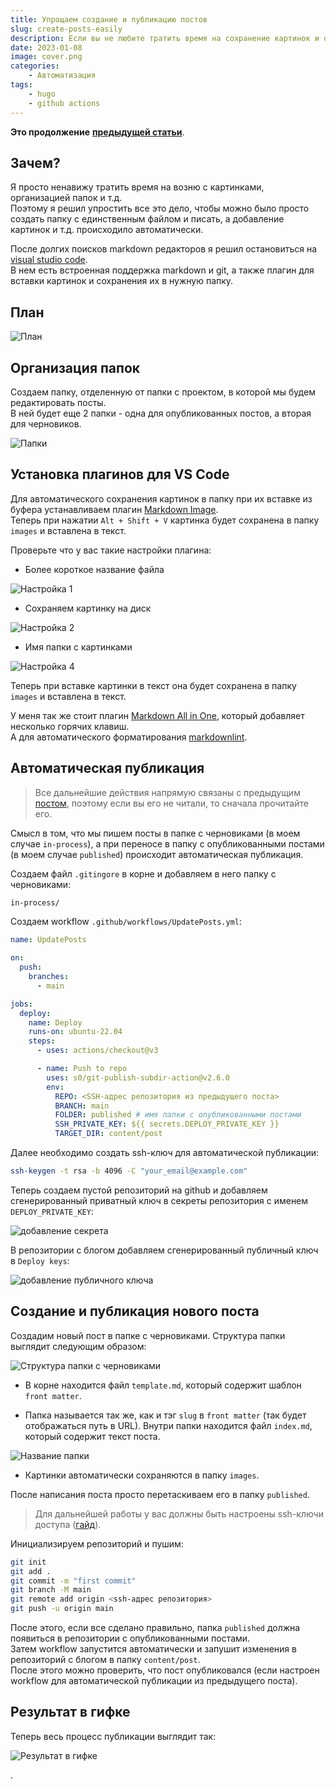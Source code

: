 ```yaml
---
title: Упрощаем создание и публикацию постов
slug: create-posts-easily
description: Если вы не любите тратить время на сохранение картинок и организацию папок при создании поста, то вам сюда.
date: 2023-01-08
image: cover.png
categories: 
    - Автоматизация
tags: 
    - hugo
    - github actions
---
```


**Это продолжение** [**предыдущей статьи**](https://hexocat.com/p/hugo-github-actions/).

## Зачем?

Я просто ненавижу тратить время на возню с картинками, организацией папок и т.д.\
Поэтому я решил упростить все это дело, чтобы можно было просто создать папку с единственным файлом и писать, а добавление картинок и т.д. происходило автоматически.

После долгих поисков markdown редакторов я решил остановиться на [visual studio code](https://code.visualstudio.com/).\
В нем есть встроенная поддержка markdown и git, а также плагин для вставки картинок и сохранения их в нужную папку.

## План

![План](images/1673140212595.png)  

## Организация папок

Создаем папку, отделенную от папки с проектом, в которой мы будем редактировать посты.\
В ней будет еще 2 папки - одна для опубликованных постов, а вторая для черновиков.

![Папки](images/1673133395858.png)

## Установка плагинов для VS Code

Для автоматического сохранения картинок в папку при их вставке из буфера устанавливаем плагин [Markdown Image](https://marketplace.visualstudio.com/items?itemName=hancel.markdown-image).\
Теперь при нажатии `Alt + Shift + V` картинка будет сохранена в папку `images` и вставлена в текст.

Проверьте что у вас такие настройки плагина:

- Более короткое название файла

![Настройка 1](images/1673133885657.png)  

- Сохраняем картинку на диск

![Настройка 2](images/1673133954393.png)

- Имя папки с картинками

![Настройка 4](images/1673134139726.png)  

Теперь при вставке картинки в текст она будет сохранена в папку `images` и вставлена в текст.

У меня так же стоит плагин [Markdown All in One](https://marketplace.visualstudio.com/items?itemName=yzhang.markdown-all-in-one), который добавляет несколько горячих клавиш.\
А для автоматического форматирования [markdownlint](https://marketplace.visualstudio.com/items?itemName=DavidAnson.vscode-markdownlint).

## Автоматическая публикация

> Все дальнейшие действия напрямую связаны с предыдущим [постом](https://hexocat.com/p/hugo-github-actions/), поэтому если вы его не читали, то сначала прочитайте его.

Смысл в том, что мы пишем посты в папке с черновиками (в моем случае `in-process`), а при переносе в папку с опубликованными постами (в моем случае `published`) происходит автоматическая публикация.

Создаем файл `.gitingore` в корне и добавляем в него папку с черновиками:

```txt
in-process/
```

Создаем workflow `.github/workflows/UpdatePosts.yml`:

```yml
name: UpdatePosts

on:
  push:
    branches:
      - main

jobs:
  deploy:
    name: Deploy
    runs-on: ubuntu-22.04
    steps:
      - uses: actions/checkout@v3

      - name: Push to repo
        uses: s0/git-publish-subdir-action@v2.6.0
        env:
          REPO: <SSH-адрес репозитория из предыдущего поста>
          BRANCH: main
          FOLDER: published # имя папки с опубликованными постами
          SSH_PRIVATE_KEY: ${{ secrets.DEPLOY_PRIVATE_KEY }}
          TARGET_DIR: content/post
```

Далее необходимо создать ssh-ключ для автоматической публикации:

```bash
ssh-keygen -t rsa -b 4096 -C "your_email@example.com"
```

Теперь создаем пустой репозиторий на github и добавляем сгенерированный приватный ключ в секреты репозитория с именем `DEPLOY_PRIVATE_KEY`:

![добавление секрета](images/1673137304554.png)

В репозитории с блогом добавляем сгенерированный публичный ключ в `Deploy keys`:

![добавление публичного ключа](images/1673138116056.png)

## Создание и публикация нового поста

Создадим новый пост в папке с черновиками. Структура папки выглядит следующим образом:

![Структура папки с черновиками](images/1673138378302.png)  

- В корне находится файл `template.md`, который содержит шаблон `front matter`.

- Папка называется так же, как и тэг `slug` в `front matter` (так будет отображаться путь в URL). Внутри папки находится файл `index.md`, который содержит текст поста.

![Название папки](images/1673138620548.png)  

- Картинки автоматически сохраняются в папку `images`.

После написания поста просто перетаскиваем его в папку `published`.

> Для дальнейшей работы у вас должны быть настроены ssh-ключи доступа ([гайд](https://docs.github.com/en/authentication/connecting-to-github-with-ssh/adding-a-new-ssh-key-to-your-github-account)).

Инициализируем репозиторий и пушим:

```bash
git init
git add .
git commit -m "first commit"
git branch -M main
git remote add origin <ssh-адрес репозитория>
git push -u origin main
```

После этого, если все сделано правильно, папка `published` должна появиться в репозитории с опубликованными постами.\
Затем workflow запустится автоматически и запушит изменения в репозиторий с блогом в папку `content/post`.\
После этого можно проверить, что пост опубликовался (если настроен workflow для автоматической публикации из предыдущего поста).

## Результат в гифке

Теперь весь процесс публикации выглядит так:

![Результат в гифке](images/ani.gif)

.
